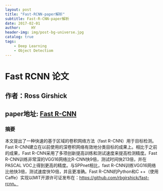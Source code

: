 ```yaml
---
layout: post
title: "Fast-RCNN-paper解析"
subtitle: Fast-R-CNN-paper解析
date: 2017-02-01 
author:     HY
header-img: img/post-bg-universe.jpg
catalog: true
tags:
    - Deep Learning
    - Object Detectiom
---     
```



# Fast RCNN 论文
## 作者：Ross Girshick
## paper地址: [Fast R-CNN](https://www.cv-foundation.org/openaccess/content_iccv_2015/papers/Girshick_Fast_R-CNN_ICCV_2015_paper.pdf)
### 摘要
本文提出了一种快速的基于区域的卷积网络方法（fast R-CNN）用于目标检测。Fast R-CNN建立在以前使用的深卷积网络有效地分类目标的成果上。相比于之前的成果，Fast R-CNN采用了多项创新提高训练和测试速度来提高检测精度。Fast R-CNN训练非常深的VGG16网络比R-CNN快9倍，测试时间快213倍，并在PASCAL VOC上得到更高的精度。与SPPnet相比，fast R-CNN训练VGG16网络比他快3倍，测试速度快10倍，并且更准确。Fast R-CNN的Python和C ++（使用Caffe）实现以MIT开源许可证发布在：https://github.com/rbgirshick/fast-rcnn。
